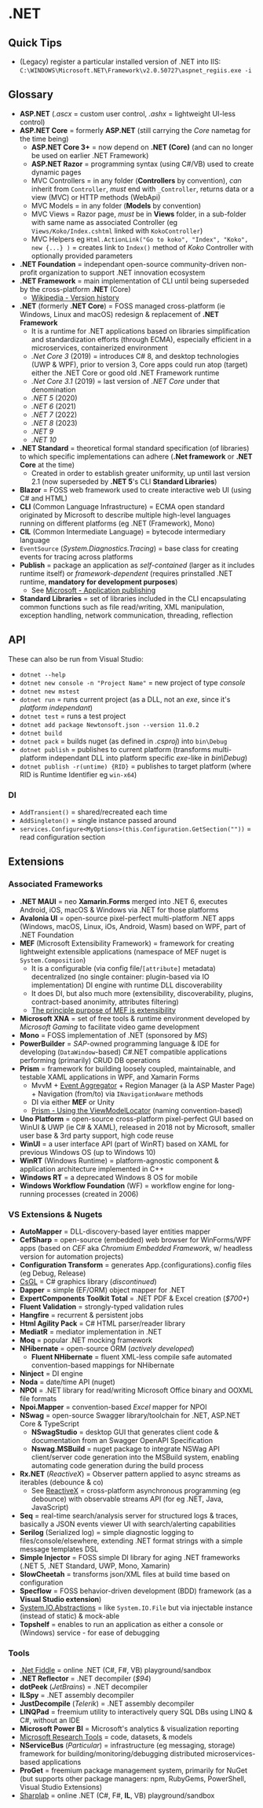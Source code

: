 # .NET

## Quick Tips

* (Legacy) register a particular installed version of .NET into IIS: `C:\WINDOWS\Microsoft.NET\Framework\v2.0.50727\aspnet_regiis.exe -i`

## Glossary

* **ASP.NET** (_.ascx_ = custom user control, _.ashx_ = lightweight UI-less control)
* **ASP.NET Core** = formerly **ASP.NET** (still carrying the _Core_ nametag for the time being)
  * **ASP.NET Core 3+** = now depend on **.NET (Core)** (and can no longer be used on earlier .NET Framework)
  * **ASP.NET Razor** = programming syntax (using C#/VB) used to create dynamic pages
  * MVC Controllers = in any folder (**Controllers** by convention), _can_ inherit from `Controller`, _must_ end with `_Controller`, returns data or a view (MVC) or HTTP methods (WebApi)
  * MVC Models = in any folder (**Models** by convention)
  * MVC Views = Razor page, _must_ be in **Views** folder, in a sub-folder with same name as associated Controller (eg `Views/Koko/Index.cshtml` linked with `KokoController`)
  * MVC Helpers eg `Html.ActionLink("Go to koko", "Index", "Koko", new {...} )` = creates link to `Index()` method of _Koko_ Controller with optionally provided parameters
* **.NET Foundation** = independant open-source community-driven non-profit organization to support .NET innovation ecosystem
* **.NET Framework** = main implementation of CLI until being superseded by the cross-platform **.NET** (Core)
  * [Wikipedia - Version history](https://en.wikipedia.org/wiki/.NET_Framework_version_history)
* **.NET** (formerly **.NET Core**) = FOSS managed cross-platform (ie Windows, Linux and macOS) redesign & replacement of **.NET Framework**
  * It is a runtime for .NET applications based on libraries simplification and standardization efforts (through ECMA), especially efficient in a microservices, containerized environment
  * _.Net Core 3_ (2019) = introduces C# 8, and desktop technologies (UWP & WPF), prior to version 3, Core apps could run atop (target) either the .NET Core or good old .NET Framework runtime
  * _.Net Core 3.1_ (2019) = last version of _.NET Core_ under that denomination
  * _.NET 5_ (2020)
  * _.NET 6_ (2021)
  * _.NET 7_ (2022)
  * _.NET 8_ (2023)
  * _.NET 9_
  * _.NET 10_
* **.NET Standard** = theoretical formal standard specification (of libraries) to which specific implementations can adhere (**.Net framework** or **.NET Core** at the time)
  * Created in order to establish greater uniformity, up until last version 2.1 (now superseded by **.NET 5**'s CLI **Standard Libraries**)
* **Blazor** = FOSS web framework used to create interactive web UI (using C# and HTML)
* **CLI** (Common Language Infrastructure) = ECMA open standard originated by Microsoft to describe multiple high-level languages running on different platforms (eg .NET (Framework), Mono)
* **CIL** (Common Intermediate Language) = bytecode intermediary language
* `EventSource` (_System.Diagnostics.Tracing_) = base class for creating events for tracing across platforms
* **Publish** = package an application as _self-contained_ (larger as it includes runtime itself) or _framework-dependent_ (requires prinstalled .NET runtime, **mandatory for development purposes**)
  * See [Microsoft - Application publishing](https://docs.microsoft.com/en-us/dotnet/core/deploying)
* **Standard Libraries** = set of libraries included in the CLI encapsulating common functions such as file read/writing, XML manipulation, exception handling, network communication, threading, reflection

## API

These can also be run from Visual Studio:

* `dotnet --help`
* `dotnet new console -n "Project Name"` = new project of type _console_
* `dotnet new mstest`
* `dotnet run` = runs current project (as a DLL, not an _exe_, since it's _platform independant_)
* `dotnet test` = runs a test project
* `dotnet add package Newtonsoft.json --version 11.0.2`
* `dotnet build`
* `dotnet pack` = builds nuget (as defined in _.csproj_) into `bin\Debug`
* `dotnet publish` = publishes to current platform (transforms multi-platform independant DLL into platform specific _exe_-like in _bin\Debug_)
* `dotnet publish -r(untime) {RID}` = publishes to target platform (where RID is Runtime Identifier eg `win-x64`)

### DI

* `AddTransient()` = shared/recreated each time
* `AddSingleton()` = single instance passed around
* `services.Configure<MyOptions>(this.Configuration.GetSection(""))` = read configuration section

## Extensions

### Associated Frameworks

* **.NET MAUI** = neo **Xamarin.Forms** merged into .NET 6, executes Android, iOS, macOS & Windows via .NET for those platforms
* **Avalonia UI** = open-source pixel-perfect multi-platform .NET apps (Windows, macOS, Linux, iOs, Android, Wasm) based on WPF, part of .NET Foundation
* **MEF** (Microsoft Extensibility Framework) = framework for creating lightweight extensible applications (namespace of MEF nuget is `System.Composition`)
  * It is a configurable (via config file/`[attribute]` metadata) decentralized (no single container: plugin-based via IO implementation) DI engine with runtime DLL discoverability
  * It does DI, but also much more (extensibility, discoverability, plugins, contract-based anonimity, attributes filtering)
  * [The principle purpose of MEF is extensibility](https://stackoverflow.com/a/139847)
* **Microsoft XNA** = set of free tools & runtime environment developed by _Microsoft Gaming_ to facilitate video game development
* **Mono** = FOSS implementation of .NET (sponsored by _MS_)
* **PowerBuilder** = _SAP_-owned programming language & IDE for developing (`DataWindow`-based) C#.NET compatible applications performing (primarily) CRUD DB operations
* **Prism** = framework for building loosely coupled, maintainable, and testable XAML applications in WPF, and Xamarin Forms
  * MvvM + [Event Aggregator](https://prismlibrary.com/docs/event-aggregator.html) + Region Manager (à la ASP Master Page) + Navigation (from/to) via `INavigationAware` methods
  * DI via either **MEF** or Unity
  * [Prism - Using the ViewModelLocator](https://www.youtube.com/watch?v=I_3LxBdvJi4) (naming convention-based)
* **Uno Platform** = open-source cross-platform pixel-perfect GUI based on WinUI & UWP (ie C# & XAML), released in 2018 not by Microsoft, smaller user base & 3rd party support, high code reuse
* **WinUI** = a user interface API (part of WinRT) based on XAML for previous Windows OS (up to Windows 10)
* **WinRT** (Windows Runtime) = platform-agnostic component & application architecture implemented in C++
* **Windows RT** = a deprecated Windows 8 OS for mobile
* **Windows Workflow Foundation** (WF) = workflow engine for long-running processes (created in 2006)

### VS Extensions & Nugets

* **AutoMapper** = DLL-discovery-based layer entities mapper
* **CefSharp** = open-source (embedded) web browser for WinForms/WPF apps (based on _CEF_ aka _Chromium Embedded Framework_, w/ headless version for automation projects)
* **Configuration Transform** = generates App.{configurations}.config files (eg Debug, Release)
* [CsGL](https://csgl.sourceforge.net) = C# graphics library (_discontinued_)
* **Dapper** = simple (EF/ORM) object mapper for .NET
* **ExpertComponents Toolkit Total** = .NET PDF & Excel creation (_$700+_)
* **Fluent Validation** = strongly-typed validation rules
* **Hangfire** = recurrent & persistent jobs
* **Html Agility Pack** = C# HTML parser/reader library
* **MediatR** = mediator implementation in .NET
* **Moq** = popular .NET mocking framework
* **NHibernate** = open-source ORM (_actively developed_)
  * **Fluent NHibernate** = fluent XML-less compile safe automated convention-based mappings for NHibernate
* **Ninject** = DI engine
* **Noda** = date/time API (nuget)
* **NPOI** = .NET library for read/writing Microsoft Office binary and OOXML file formats
* **Npoi.Mapper** = convention-based _Excel_ mapper for NPOI
* **NSwag** = open-source Swagger library/toolchain for .NET, ASP.NET Core & TypeScript
  * **NSwagStudio** = desktop GUI that generates client code & documentation from an Swagger OpenAPI Specification
  * **Nswag.MSBuild** = nuget package to integrate NSWag API client/server code generation into the MSBuild system, enabling automating code generation during the build process
* **Rx.NET** (_ReactiveX_) = Observer pattern applied to async streams as iterables (debounce & co)
  * See [ReactiveX](https://reactivex.io) = cross-platform asynchronous programming (eg debounce) with observable streams API (for eg .NET, Java, JavaScript)
* **Seq** = real-time search/analysis server for structured logs & traces, basically a JSON events viewer UI with search/alerting capabilities
* **Serilog** (Serialized log) = simple diagnostic logging to files/console/elsewhere, extending .NET format strings with a simple message templates DSL
* **Simple Injector** = FOSS simple DI library for aging .NET frameworks (.NET 5, .NET Standard, UWP, Mono, Xamarin)
* **SlowCheetah** = transforms json/XML files at build time based on configuration
* **Specflow** = FOSS behavior-driven development (BDD) framework (as a **Visual Studio extension**)
* [System.IO.Abstractions](https://www.nuget.org/packages/System.IO.Abstractions) = like `System.IO.File` but via injectable instance (instead of static) & mock-able
* **Topshelf** = enables to run an application as either a console or (Windows) service - for ease of debugging

### Tools

* [.Net Fiddle](https://dotnetfiddle.net) = online .NET (C#, F#, VB) playground/sandbox
* **.NET Reflector** = .NET decompiler (_$94_)
* **dotPeek** (_JetBrains_) = .NET decompiler
* **ILSpy** = .NET assembly decompiler
* **JustDecompile** (_Telerik_) = .NET assembly decompiler
* **LINQPad** = freemium utility to interactively query SQL DBs using LINQ & C#, without an IDE
* **Microsoft Power BI** = Microsoft's analytics & visualization reporting
* [Microsoft Research Tools](https://www.microsoft.com/en-us/research/tools) = code, datasets, & models
* **NServiceBus** (_Particular_) = infrastructure (eg messaging, storage) framework for building/monitoring/debugging distributed microservices-based applications
* **ProGet** = freemium package management system, primarily for NuGet (but supports other package managers: npm, RubyGems, PowerShell, Visual Studio Extensions)
* [Sharplab](https://sharplab.io) = online .NET (C#, F#, **IL**, VB) playground/sandbox
